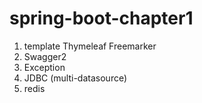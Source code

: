 # spring-boot-chapter1
1. template
    Thymeleaf
    Freemarker
2. Swagger2
3. Exception
4. JDBC (multi-datasource)
5. redis